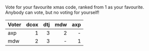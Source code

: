 Vote for your favourite xmas code, ranked from 1 as your favourite. Anybody can vote, but no voting for yourself!

| Voter | dcox | dtj | mdw | axp |
|:------|-----:|----:|----:|----:|
| axp   |    1 |   3 |   2 |   - |
| mdw   |    2 |   3 |   - |   1 |
